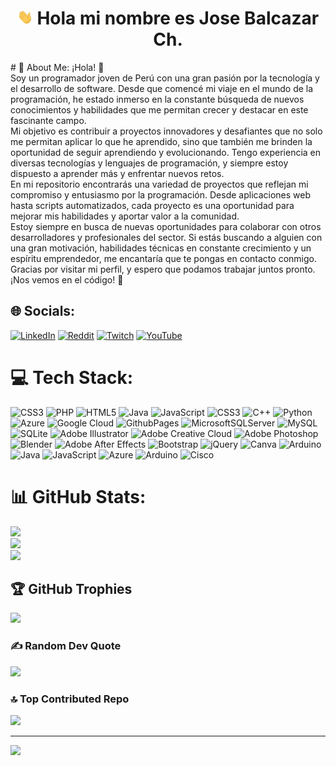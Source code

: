 <h1 align="center"><img src="https://raw.githubusercontent.com/ABSphreak/ABSphreak/master/gifs/Hi.gif" width="25px"> Hola mi nombre es Jose Balcazar Ch.</h1>
# 💫 About Me:
¡Hola! 👋<br>Soy un programador joven de Perú con una gran pasión por la tecnología y el desarrollo de software. Desde que comencé mi viaje en el mundo de la programación, he estado inmerso en la constante búsqueda de nuevos conocimientos y habilidades que me permitan crecer y destacar en este fascinante campo.<br>Mi objetivo es contribuir a proyectos innovadores y desafiantes que no solo me permitan aplicar lo que he aprendido, sino que también me brinden la oportunidad de seguir aprendiendo y evolucionando. Tengo experiencia en diversas tecnologías y lenguajes de programación, y siempre estoy dispuesto a aprender más y enfrentar nuevos retos.<br>En mi repositorio encontrarás una variedad de proyectos que reflejan mi compromiso y entusiasmo por la programación. Desde aplicaciones web hasta scripts automatizados, cada proyecto es una oportunidad para mejorar mis habilidades y aportar valor a la comunidad.<br>Estoy siempre en busca de nuevas oportunidades para colaborar con otros desarrolladores y profesionales del sector. Si estás buscando a alguien con una gran motivación, habilidades técnicas en constante crecimiento y un espíritu emprendedor, me encantaría que te pongas en contacto conmigo.<br>Gracias por visitar mi perfil, y espero que podamos trabajar juntos pronto.<br>¡Nos vemos en el código! 🚀<br>


## 🌐 Socials:
 [![LinkedIn](https://img.shields.io/badge/LinkedIn-%230077B5.svg?logo=linkedin&logoColor=white)](https://www.linkedin.com/in/jose-jesus-balcazar-choqque-11a573261/?lipi=urn%3Ali%3Apage%3Ad_flagship3_profile_verification_details%3B5GzuFCFzTam4A4MAsw2SZw%3D%3D) [![Reddit](https://img.shields.io/badge/Reddit-%23FF4500.svg?logo=Reddit&logoColor=white)](https://reddit.com/user/Ill_Asparagus4248) [![Twitch](https://img.shields.io/badge/Twitch-%239146FF.svg?logo=Twitch&logoColor=white)](https://twitch.tv/josebc377) [![YouTube](https://img.shields.io/badge/YouTube-%23FF0000.svg?logo=YouTube&logoColor=white)](https://youtube.com/@@BC-hn9og) 

# 💻 Tech Stack:
![CSS3](https://img.shields.io/badge/css3-%231572B6.svg?style=for-the-badge&logo=css3&logoColor=white) ![PHP](https://img.shields.io/badge/php-%23777BB4.svg?style=for-the-badge&logo=php&logoColor=white) ![HTML5](https://img.shields.io/badge/html5-%23E34F26.svg?style=for-the-badge&logo=html5&logoColor=white) ![Java](https://img.shields.io/badge/java-%23ED8B00.svg?style=for-the-badge&logo=openjdk&logoColor=white) ![JavaScript](https://img.shields.io/badge/javascript-%23323330.svg?style=for-the-badge&logo=javascript&logoColor=%23F7DF1E) ![CSS3](https://img.shields.io/badge/css3-%231572B6.svg?style=for-the-badge&logo=css3&logoColor=white) ![C++](https://img.shields.io/badge/c++-%2300599C.svg?style=for-the-badge&logo=c%2B%2B&logoColor=white) ![Python](https://img.shields.io/badge/python-3670A0?style=for-the-badge&logo=python&logoColor=ffdd54) ![Azure](https://img.shields.io/badge/azure-%230072C6.svg?style=for-the-badge&logo=microsoftazure&logoColor=white) ![Google Cloud](https://img.shields.io/badge/GoogleCloud-%234285F4.svg?style=for-the-badge&logo=google-cloud&logoColor=white) ![GithubPages](https://img.shields.io/badge/github%20pages-121013?style=for-the-badge&logo=github&logoColor=white) ![MicrosoftSQLServer](https://img.shields.io/badge/Microsoft%20SQL%20Server-CC2927?style=for-the-badge&logo=microsoft%20sql%20server&logoColor=white) ![MySQL](https://img.shields.io/badge/mysql-4479A1.svg?style=for-the-badge&logo=mysql&logoColor=white) ![SQLite](https://img.shields.io/badge/sqlite-%2307405e.svg?style=for-the-badge&logo=sqlite&logoColor=white) ![Adobe Illustrator](https://img.shields.io/badge/adobe%20illustrator-%23FF9A00.svg?style=for-the-badge&logo=adobe%20illustrator&logoColor=white) ![Adobe Creative Cloud](https://img.shields.io/badge/Adobe%20Creative%20Cloud-DA1F26.svg?style=for-the-badge&logo=Adobe%20Creative%20Cloud&logoColor=white) ![Adobe Photoshop](https://img.shields.io/badge/adobe%20photoshop-%2331A8FF.svg?style=for-the-badge&logo=adobe%20photoshop&logoColor=white) ![Blender](https://img.shields.io/badge/blender-%23F5792A.svg?style=for-the-badge&logo=blender&logoColor=white) ![Adobe After Effects](https://img.shields.io/badge/Adobe%20After%20Effects-9999FF.svg?style=for-the-badge&logo=Adobe%20After%20Effects&logoColor=white) ![Bootstrap](https://img.shields.io/badge/bootstrap-%238511FA.svg?style=for-the-badge&logo=bootstrap&logoColor=white) ![jQuery](https://img.shields.io/badge/jquery-%230769AD.svg?style=for-the-badge&logo=jquery&logoColor=white) ![Canva](https://img.shields.io/badge/Canva-%2300C4CC.svg?style=for-the-badge&logo=Canva&logoColor=white) ![Arduino](https://img.shields.io/badge/-Arduino-00979D?style=for-the-badge&logo=Arduino&logoColor=white) ![Java](https://img.shields.io/badge/java-%23ED8B00.svg?style=for-the-badge&logo=openjdk&logoColor=white) ![JavaScript](https://img.shields.io/badge/javascript-%23323330.svg?style=for-the-badge&logo=javascript&logoColor=%23F7DF1E) ![Azure](https://img.shields.io/badge/azure-%230072C6.svg?style=for-the-badge&logo=microsoftazure&logoColor=white) ![Arduino](https://img.shields.io/badge/-Arduino-00979D?style=for-the-badge&logo=Arduino&logoColor=white) ![Cisco](https://img.shields.io/badge/cisco-%23049fd9.svg?style=for-the-badge&logo=cisco&logoColor=black)
# 📊 GitHub Stats:
![](https://github-readme-stats.vercel.app/api?username=joseBC377&theme=merko&hide_border=false&include_all_commits=true&count_private=true)<br/>
![](https://github-readme-streak-stats.herokuapp.com/?user=joseBC377&theme=merko&hide_border=false)<br/>
![](https://github-readme-stats.vercel.app/api/top-langs/?username=joseBC377&theme=merko&hide_border=false&include_all_commits=true&count_private=true&layout=compact)

## 🏆 GitHub Trophies
![](https://github-profile-trophy.vercel.app/?username=joseBC377&theme=monokai&no-frame=false&no-bg=true&margin-w=4)

### ✍️ Random Dev Quote
![](https://quotes-github-readme.vercel.app/api?type=horizontal&theme=radical)

### 🔝 Top Contributed Repo
![](https://github-contributor-stats.vercel.app/api?username=joseBC377&limit=5&theme=dark&combine_all_yearly_contributions=true)

---
[![](https://visitcount.itsvg.in/api?id=joseBC377&icon=0&color=0)](https://visitcount.itsvg.in)

